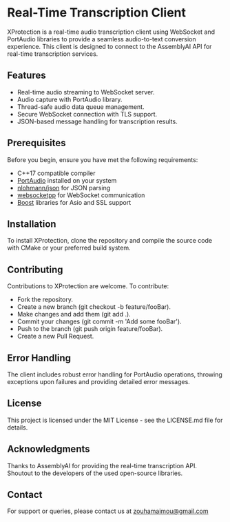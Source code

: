 # Real-Time Transcription Client

XProtection is a real-time audio transcription client using WebSocket and PortAudio libraries to provide a seamless audio-to-text conversion experience. This client is designed to connect to the AssemblyAI API for real-time transcription services.

## Features

- Real-time audio streaming to WebSocket server.
- Audio capture with PortAudio library.
- Thread-safe audio data queue management.
- Secure WebSocket connection with TLS support.
- JSON-based message handling for transcription results.

## Prerequisites

Before you begin, ensure you have met the following requirements:

- C++17 compatible compiler
- [PortAudio](http://www.portaudio.com/) installed on your system
- [nlohmann/json](https://github.com/nlohmann/json) for JSON parsing
- [websocketpp](https://github.com/zaphoyd/websocketpp) for WebSocket communication
- [Boost](https://www.boost.org/) libraries for Asio and SSL support

## Installation

To install XProtection, clone the repository and compile the source code with CMake or your preferred build system.

## Contributing

Contributions to XProtection are welcome. To contribute:

- Fork the repository.
- Create a new branch (git checkout -b feature/fooBar).
- Make changes and add them (git add .).
- Commit your changes (git commit -m 'Add some fooBar').
- Push to the branch (git push origin feature/fooBar).
- Create a new Pull Request.

## Error Handling

The client includes robust error handling for PortAudio operations, throwing exceptions upon failures and providing detailed error messages.

## License
This project is licensed under the MIT License - see the LICENSE.md file for details.

## Acknowledgments
Thanks to AssemblyAI for providing the real-time transcription API.
Shoutout to the developers of the used open-source libraries.

## Contact
For support or queries, please contact us at zouhamaimou@gmail.com